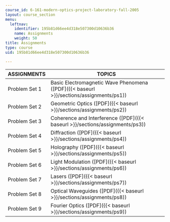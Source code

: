 ```yaml
---
course_id: 6-161-modern-optics-project-laboratory-fall-2005
layout: course_section
menu:
  leftnav:
    identifier: 195b81d66ee4d318e507300d10636b36
    name: Assignments
    weight: 50
title: Assignments
type: course
uid: 195b81d66ee4d318e507300d10636b36

---
```


| ASSIGNMENTS | TOPICS |
| --- | --- |
| Problem Set 1 | Basic Electromagnetic Wave Phenomena ([PDF]({{< baseurl >}}/sections/assignments/ps1)) |
| Problem Set 2 | Geometric Optics ([PDF]({{< baseurl >}}/sections/assignments/ps2)) |
| Problem Set 3 | Coherence and Interference ([PDF]({{< baseurl >}}/sections/assignments/ps3)) |
| Problem Set 4 | Diffraction ([PDF]({{< baseurl >}}/sections/assignments/ps4)) |
| Problem Set 5 | Holography ([PDF]({{< baseurl >}}/sections/assignments/ps5)) |
| Problem Set 6 | Light Modulation ([PDF]({{< baseurl >}}/sections/assignments/ps6)) |
| Problem Set 7 | Lasers ([PDF]({{< baseurl >}}/sections/assignments/ps7)) |
| Problem Set 8 | Optical Waveguides ([PDF]({{< baseurl >}}/sections/assignments/ps8)) |
| Problem Set 9 | Fourier Optics ([PDF]({{< baseurl >}}/sections/assignments/ps9))